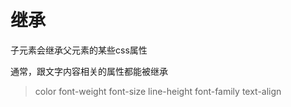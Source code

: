 # 继承

子元素会继承父元素的某些css属性

通常，跟文字内容相关的属性都能被继承

> color font-weight font-size line-height font-family text-align